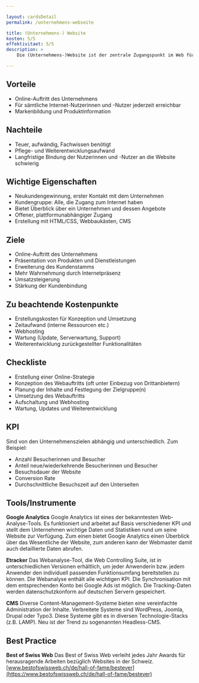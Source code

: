 ```yaml
---

layout: cardsDetail
permalink: /unternehmens-webseite

title: (Unternehmens-) Website
kosten: 5/5
effektivitaet: 5/5
description: >
    Die (Unternehmens-)Website ist der zentrale Zugangspunkt im Web für Informationen zu einem Unternehmen und seinen Produkten. Oft ist die Website die erste Adresse für die Kontaktaufnahme. Sie bezeichnet einen kompletten Unternehmensauftritt im Web. Eine Website ist über eine Domain erreichbar und besteht aus mehreren Webseiten, die durch eine Navigation angesteuert werden. Je nachdem, was mit der Website erreicht werden soll, dient ihr Content zur Information, zur Interessentengewinnung oder als Absatzkanal und spricht somit jeweils andere Zielgruppen an. Die Website enthält diverse Subaspekte wie Landingpages, einen Online-Shop oder den Zugang zu einem Stellenportal.

---
```


## Vorteile
- Online-Auftritt des Unternehmens
- Für sämtliche Internet-Nutzerinnen und -Nutzer jederzeit erreichbar
- Markenbildung und Produktinformation

## Nachteile
- Teuer, aufwändig, Fachwissen benötigt
- Pflege- und Weiterentwicklungsaufwand 
- Langfristige Bindung der Nutzerinnen und -Nutzer an die Website schwierig

## Wichtige Eigenschaften
- Neukundengewinnung, erster Kontakt mit dem Unternehmen
- Kundengruppe: Alle, die Zugang zum Internet haben
- Bietet Überblick über ein Unternehmen und dessen Angebote
- Offener, plattformunabhängiger Zugang
- Erstellung mit HTML/CSS, Webbaukästen, CMS

## Ziele
- Online-Auftritt des Unternehmens
- Präsentation von Produkten und Dienstleistungen
- Erweiterung des Kundenstamms
- Mehr Wahrnehmung durch Internetpräsenz
- Umsatzsteigerung
- Stärkung der Kundenbindung

## Zu beachtende Kostenpunkte
- Erstellungskosten für Konzeption und Umsetzung
- Zeitaufwand (interne Ressourcen etc.)
- Webhosting
- Wartung (Update, Serverwartung, Support)
- Weiterentwicklung zurückgestellter Funktionalitäten

## Checkliste
- Erstellung einer Online-Strategie
- Konzeption des Webauftritts (oft unter Einbezug von Drittanbietern)
- Planung der Inhalte und Festlegung der Zielgruppe(n)
- Umsetzung des Webauftritts
- Aufschaltung und Webhosting
- Wartung, Updates und Weiterentwicklung

## KPI
Sind von den Unternehmenszielen abhängig und unterschiedlich. Zum Beispiel:
- Anzahl Besucherinnen und Besucher
- Anteil neue/wiederkehrende Besucherinnen und Besucher
- Besuchsdauer der Website
- Conversion Rate
- Durchschnittliche Besuchszeit auf den Unterseiten

## Tools/Instrumente

**Google Analytics**
Google Analytics ist eines der bekanntesten Web-Analyse-Tools. Es funktioniert und arbeitet auf Basis verschiedener KPI und stellt dem Unternehmen wichtige Daten und Statistiken rund um seine Website zur Verfügung. Zum einen bietet Google Analytics einen Überblick über das Wesentliche der Website, zum anderen kann der Webmaster damit auch detaillierte Daten abrufen.

**Etracker**
Das Webanalyse-Tool, die Web Controlling Suite, ist in unterschiedlichen Versionen erhältlich, um jeder Anwenderin bzw. jedem Anwender den individuell passenden Funktionsumfang bereitstellen zu können. Die Webanalyse enthält alle wichtigen KPI. Die Synchronisation mit dem entsprechenden Konto bei Google Ads ist möglich. Die Tracking-Daten werden datenschutzkonform auf deutschen Servern gespeichert.

**CMS**
Diverse Content-Management-Systeme bieten eine vereinfachte Administration der Inhalte. Verbreitete Systeme sind WordPress, Joomla, Drupal oder Typo3. Diese Systeme gibt es in diversen Technologie-Stacks (z.B. LAMP). Neu ist der Trend zu sogenannten Headless-CMS.

## Best Practice

**Best of Swiss Web**
Das Best of Swiss Web verleiht jedes Jahr Awards für herausragende Arbeiten bezüglich Websites in der Schweiz.  
[www.bestofswissweb.ch/de/hall-of-fame/bestever](https://www.bestofswissweb.ch/de/hall-of-fame/bestever)